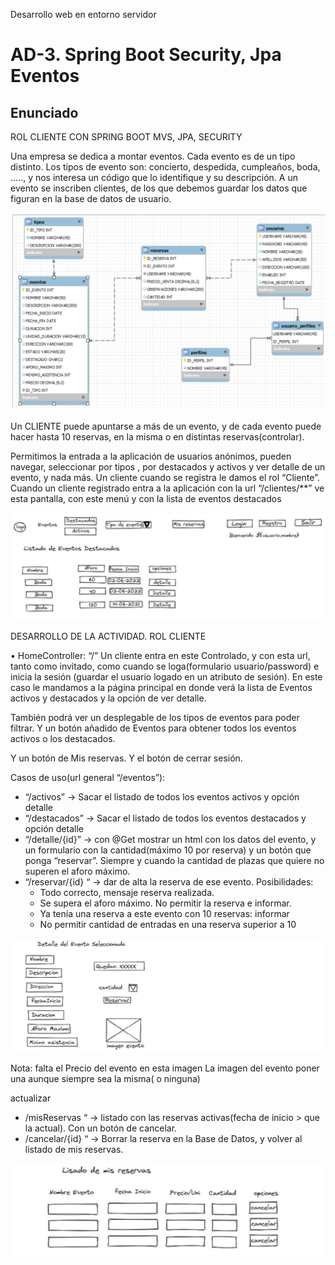 Desarrollo web en entorno servidor

# AD-3. Spring Boot Security, Jpa Eventos

## Enunciado

ROL CLIENTE CON SPRING BOOT MVS, JPA, SECURITY

Una empresa se dedica a montar eventos.
Cada evento es de un tipo distinto. Los tipos de evento son: concierto, despedida, cumpleaños, boda, ….., y nos interesa un código que lo identifique y su descripción.
A un evento se inscriben clientes, de los que debemos guardar los datos que figuran en la base de datos de usuario.

![imagen](/Desarrollo_WE_Servidor_AD-3_imagen1.png)

Un CLIENTE puede apuntarse a más de un evento, y de cada evento puede hacer hasta 10 reservas, en la misma o en distintas reservas(controlar).

Permitimos la entrada a la aplicación de usuarios anónimos, pueden navegar, seleccionar por tipos , por destacados y activos y ver detalle de un evento, y nada más.
Un cliente cuando se registra le damos el rol “Cliente”.
Cuando un cliente registrado entra a la aplicación con la url “/clientes/**” ve esta pantalla, con este menú y con la lista de eventos destacados

![imagen](/Desarrollo_WE_Servidor_AD-3_imagen2.png)

DESARROLLO DE LA ACTIVIDAD. ROL CLIENTE

• HomeController: “/”
Un cliente entra en este Controlado, y con esta url, tanto como invitado, como cuando se loga(formulario usuario/password) e inicia la sesión (guardar el usuario logado en un atributo de sesión). En este caso le mandamos a la página principal en donde verá la lista de Eventos activos y destacados y la opción de ver detalle.

También podrá ver un desplegable de los tipos de eventos para poder filtrar. Y un botón añadido de Eventos para obtener todos los eventos activos o los destacados.

Y un botón de Mis reservas. Y el botón de cerrar sesión.

Casos de uso(url general “/eventos”):
- “/activos” -> Sacar el listado de todos los eventos activos y opción detalle
- “/destacados” -> Sacar el listado de todos los eventos destacados y opción detalle
- “/detalle/{id}” -> con @Get mostrar un html con los datos del evento, y un formulario con la cantidad(máximo 10 por reserva) y un botón que ponga “reservar”. Siempre y cuando la cantidad de plazas que quiere no superen el aforo máximo.
- “/reservar/{id} “ -> dar de alta la reserva de ese evento. Posibilidades:
    * Todo correcto, mensaje reserva realizada.
    * Se supera el aforo máximo. No permitir la reserva e informar.
    * Ya tenía una reserva a este evento con 10 reservas: informar
    * No permitir cantidad de entradas en una reserva superior a 10

![imagen](/Desarrollo_WE_Servidor_AD-3_imagen3.png)

Nota: falta el Precio del evento en esta imagen
La imagen del evento poner una aunque siempre sea la misma( o ninguna)

actualizar
- /misReservas “ -> listado con las reservas activas(fecha de inicio > que la actual). Con un botón de cancelar.
- /cancelar/{id} “ -> Borrar la reserva en la Base de Datos, y volver al listado de mis reservas.

![imagen](/Desarrollo_WE_Servidor_AD-3_imagen4.png)